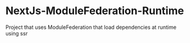 # NextJs-ModuleFederation-Runtime
Project that uses ModuleFederation that load dependencies at runtime using ssr

